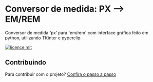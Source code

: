 # Conversor de medida: PX --> EM/REM
Conversor de medida 'px' para 'em/rem' com interface gráfica feito em python, utilizando TKinter e pyperclip

[![licence mit](https://img.shields.io/badge/licence-MIT-blue.svg)](https://github.com/afonsopacifer/open-source-boilerplate/blob/master/LICENSE.md)

## Contribuindo
Para contribuir com o projeto? [Confira o passo a passo](./CONTRIBUTING.md)
